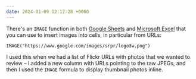 ```yaml
---
date: 2024-01-09 12:17:28 +0000
---
```

There's an `IMAGE` function in both [Google Sheets] and [Microsoft Excel] that you can use to insert images into cells, in particular from URLs:

```
IMAGE("https://www.google.com/images/srpr/logo3w.png")
```

I used this when we had a list of Flickr URLs with photos that we wanted to review – I added a new column with URLs pointing to the raw JPEGs, and then I used the `IMAGE` formula to display thumbnail photos inline.

[Google Sheets]: https://support.google.com/docs/answer/3093333
[Microsoft Excel]: https://support.microsoft.com/en-us/office/image-function-7e112975-5e52-4f2a-b9da-1d913d51f5d5